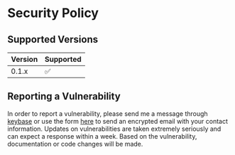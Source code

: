 # Security Policy

## Supported Versions

| Version | Supported          |
| ------- | ------------------ |
| 0.1.x   | :white_check_mark: |

## Reporting a Vulnerability

In order to report a vulnerability, please send me a message through [keybase](https://keybase.io/antoniomika)
or use the form [here](https://antoniomika.me/#contact-form) to send an encrypted email with your contact information. Updates on
vulnerabilities are taken extremely seriously and can expect a response within a week. Based on the vulnerability, documentation
or code changes will be made.
